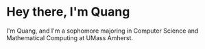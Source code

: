 <!-- Hi there! Welcome to my GitHub Page! 👋 --->

<!---
<div id="badges" align="center">

  <a href="https://www.linkedin.com/in/qdang2025/">
    <img src="https://img.shields.io/badge/LinkedIn-blue?style=flat&logo=linkedin&logoColor=white" alt="LinkedIn Badge"/>
  </a>
</div>

--->

<h1>
  Hey there, I'm Quang 
  <!-- <img src="https://media.giphy.com/media/hvRJCLFzcasrR4ia7z/giphy.gif" width="30px"/> -->
</h1>

<!--
<div align="center">
  <img src="https://images.hdqwalls.com/download/macos-monterey-5k-yf-3840x2160.jpg" width="1920" height="600"/>
</div>
-->
I'm Quang, and I'm a sophomore majoring in Computer Science and Mathematical Computing at UMass Amherst.
